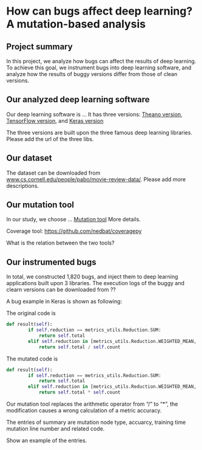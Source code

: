 # How can bugs affect deep learning? A mutation-based analysis

## Project summary

In this project, we analyze how bugs can affect the results of deep learning. To achieve this goal, we instrument bugs into deep learning software, and analyze how the results of buggy versions differ from those of clean versions. 


## Our analyzed deep learning software

Our deep learning software is ...  It has three versions: [Theano version](https://github.com/yoonkim/CNN_sentence), [TensorFlow version](https://github.com/dennybritz/cnn-text-classification-tf), and [Keras version](https://github.com/alexander-rakhlin/CNN-for-Sentence-Classification-in-Keras)

The three versions are built upon the three famous deep learning libraries. Please add the url of the three libs.

## Our dataset

The dataset can be downloaded from www.cs.cornell.edu/people/pabo/movie-review-data/. Please add more descriptions. 

## Our mutation tool

In our study, we choose ... [Mutation tool](https://github.com/bugdataupload/deeplearningbugs) More details.

Coverage tool: https://github.com/nedbat/coveragepy

What is the relation between the two tools?

## Our instrumented bugs

In total, we constructed 1,820 bugs, and inject them to deep learning applications built upon 3 libraries. The execution logs of the buggy and clearn versions can be downloaded from ??


A bug example in Keras is shown as following:

The original code is

```Python
def result(self):
        if self.reduction == metrics_utils.Reduction.SUM:
            return self.total
        elif self.reduction in [metrics_utils.Reduction.WEIGHTED_MEAN, metrics_utils.Reduction.SUM_OVER_BATCH_SIZE]:
            return self.total / self.count
```
The mutated code is

```Python
def result(self):
        if self.reduction == metrics_utils.Reduction.SUM:
            return self.total
        elif self.reduction in [metrics_utils.Reduction.WEIGHTED_MEAN, metrics_utils.Reduction.SUM_OVER_BATCH_SIZE]:
            return self.total * self.count
```
Our mutation tool replaces the arithmetic operator from “/” to “*”, the modification causes a wrong calculation of a metric accuracy.


The entries of summary are mutation node type, accuarcy, training time mutation line number and related code.

Show an example of the entries.